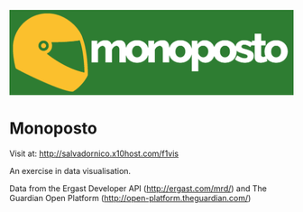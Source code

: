 ![Logo](https://raw.githubusercontent.com/salvadornico/f1vis/master/images/monoposto-logo-green.png)

# Monoposto

Visit at: http://salvadornico.x10host.com/f1vis

An exercise in data visualisation.

Data from the Ergast Developer API (http://ergast.com/mrd/) and The Guardian Open Platform (http://open-platform.theguardian.com/)